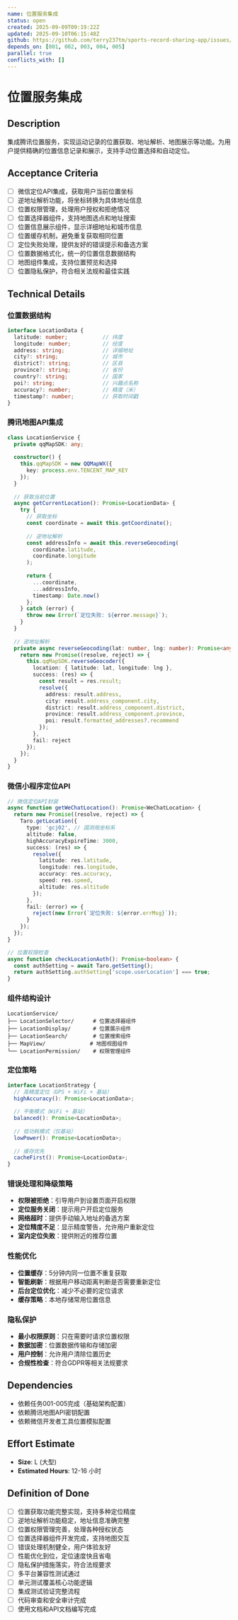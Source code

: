```yaml
---
name: 位置服务集成
status: open
created: 2025-09-09T09:19:22Z
updated: 2025-09-10T06:15:48Z
github: https://github.com/terry237tm/sports-record-sharing-app/issues/10
depends_on: [001, 002, 003, 004, 005]
parallel: true
conflicts_with: []
---
```


# 位置服务集成

## Description
集成腾讯位置服务，实现运动记录的位置获取、地址解析、地图展示等功能。为用户提供精确的位置信息记录和展示，支持手动位置选择和自动定位。

## Acceptance Criteria
- [ ] 微信定位API集成，获取用户当前位置坐标
- [ ] 逆地址解析功能，将坐标转换为具体地址信息
- [ ] 位置权限管理，处理用户授权和拒绝情况
- [ ] 位置选择器组件，支持地图选点和地址搜索
- [ ] 位置信息展示组件，显示详细地址和城市信息
- [ ] 位置缓存机制，避免重复获取相同位置
- [ ] 定位失败处理，提供友好的错误提示和备选方案
- [ ] 位置数据格式化，统一的位置信息数据结构
- [ ] 地图组件集成，支持位置预览和选择
- [ ] 位置隐私保护，符合相关法规和最佳实践

## Technical Details
### 位置数据结构
```typescript
interface LocationData {
  latitude: number;           // 纬度
  longitude: number;          // 经度
  address: string;            // 详细地址
  city?: string;              // 城市
  district?: string;          // 区县
  province?: string;          // 省份
  country?: string;           // 国家
  poi?: string;               // 兴趣点名称
  accuracy?: number;          // 精度（米）
  timestamp?: number;         // 获取时间戳
}
```

### 腾讯地图API集成
```typescript
class LocationService {
  private qqMapSDK: any;
  
  constructor() {
    this.qqMapSDK = new QQMapWX({
      key: process.env.TENCENT_MAP_KEY
    });
  }
  
  // 获取当前位置
  async getCurrentLocation(): Promise<LocationData> {
    try {
      // 获取坐标
      const coordinate = await this.getCoordinate();
      
      // 逆地址解析
      const addressInfo = await this.reverseGeocoding(
        coordinate.latitude, 
        coordinate.longitude
      );
      
      return {
        ...coordinate,
        ...addressInfo,
        timestamp: Date.now()
      };
    } catch (error) {
      throw new Error(`定位失败: ${error.message}`);
    }
  }
  
  // 逆地址解析
  private async reverseGeocoding(lat: number, lng: number): Promise<any> {
    return new Promise((resolve, reject) => {
      this.qqMapSDK.reverseGeocoder({
        location: { latitude: lat, longitude: lng },
        success: (res) => {
          const result = res.result;
          resolve({
            address: result.address,
            city: result.address_component.city,
            district: result.address_component.district,
            province: result.address_component.province,
            poi: result.formatted_addresses?.recommend
          });
        },
        fail: reject
      });
    });
  }
}
```

### 微信小程序定位API
```typescript
// 微信定位API封装
async function getWeChatLocation(): Promise<WeChatLocation> {
  return new Promise((resolve, reject) => {
    Taro.getLocation({
      type: 'gcj02', // 国测局坐标系
      altitude: false,
      highAccuracyExpireTime: 3000,
      success: (res) => {
        resolve({
          latitude: res.latitude,
          longitude: res.longitude,
          accuracy: res.accuracy,
          speed: res.speed,
          altitude: res.altitude
        });
      },
      fail: (error) => {
        reject(new Error(`定位失败: ${error.errMsg}`));
      }
    });
  });
}

// 位置权限检查
async function checkLocationAuth(): Promise<boolean> {
  const authSetting = await Taro.getSetting();
  return authSetting.authSetting['scope.userLocation'] === true;
}
```

### 组件结构设计
```
LocationService/
├── LocationSelector/      # 位置选择器组件
├── LocationDisplay/       # 位置展示组件
├── LocationSearch/        # 位置搜索组件
├── MapView/              # 地图视图组件
└── LocationPermission/    # 权限管理组件
```

### 定位策略
```typescript
interface LocationStrategy {
  // 高精度定位（GPS + WiFi + 基站）
  highAccuracy(): Promise<LocationData>;
  
  // 平衡模式（WiFi + 基站）
  balanced(): Promise<LocationData>;
  
  // 低功耗模式（仅基站）
  lowPower(): Promise<LocationData>;
  
  // 缓存优先
  cacheFirst(): Promise<LocationData>;
}
```

### 错误处理和降级策略
- **权限被拒绝**：引导用户到设置页面开启权限
- **定位服务关闭**：提示用户开启定位服务
- **网络超时**：提供手动输入地址的备选方案
- **定位精度不足**：显示精度警告，允许用户重新定位
- **室内定位失败**：提供附近的推荐位置

### 性能优化
- **位置缓存**：5分钟内同一位置不重复获取
- **智能刷新**：根据用户移动距离判断是否需要重新定位
- **后台定位优化**：减少不必要的定位请求
- **缓存策略**：本地存储常用位置信息

### 隐私保护
- **最小权限原则**：只在需要时请求位置权限
- **数据加密**：位置数据传输和存储加密
- **用户控制**：允许用户清除位置历史
- **合规性检查**：符合GDPR等相关法规要求

## Dependencies
- 依赖任务001-005完成（基础架构配置）
- 依赖腾讯地图API密钥配置
- 依赖微信开发者工具位置模拟配置

## Effort Estimate
- **Size**: L (大型)
- **Estimated Hours**: 12-16 小时

## Definition of Done
- [ ] 位置获取功能完整实现，支持多种定位精度
- [ ] 逆地址解析功能稳定，地址信息准确完整
- [ ] 位置权限管理完善，处理各种授权状态
- [ ] 位置选择器组件开发完成，支持地图交互
- [ ] 错误处理机制健全，用户体验友好
- [ ] 性能优化到位，定位速度快且省电
- [ ] 隐私保护措施落实，符合法规要求
- [ ] 多平台兼容性测试通过
- [ ] 单元测试覆盖核心功能逻辑
- [ ] 集成测试验证完整流程
- [ ] 代码审查和安全审计完成
- [ ] 使用文档和API文档编写完成
